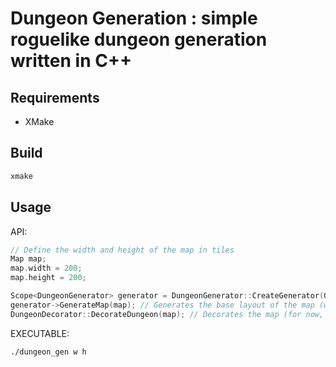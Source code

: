 # Dungeon Generation : simple roguelike dungeon generation written in C++

## Requirements

- XMake

## Build

```bash
xmake
```

## Usage

API:
```cpp
// Define the width and height of the map in tiles
Map map;
map.width = 200;
map.height = 200;

Scope<DungeonGenerator> generator = DungeonGenerator::CreateGenerator(GeneratorType::Tunneling); // Create a dungeon generator (for now, only tunneling is supported)
generator->GenerateMap(map); // Generates the base layout of the map (walls, rooms and corridors)
DungeonDecorator::DecorateDungeon(map); // Decorates the map (for now, just adds an exit)
```

EXECUTABLE:
```
./dungeon_gen w h
```
